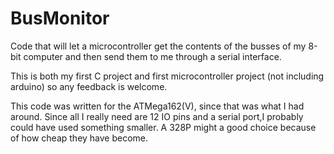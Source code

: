 # BusMonitor
Code that will let a microcontroller get the contents of the busses of my 8-bit computer and then send them to me through a serial interface.

This is both my first C project and first microcontroller project (not including arduino) so any feedback is welcome.

This code was written for the ATMega162(V), since that was what I had around. Since all I really need are 12 IO pins and a serial port,I probably could have used something smaller. A 328P might a good choice because of how cheap they have become. 
